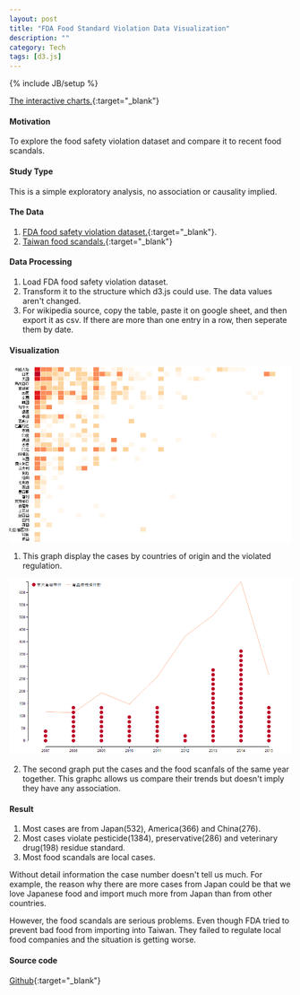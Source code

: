 ```yaml
---
layout: post
title: "FDA Food Standard Violation Data Visualization"
description: ""
category: Tech
tags: [d3.js]
---
```

{% include JB/setup %}

[The interactive charts.](http://licaschiou.github.io/FDA_Food_Standards_Violation/){:target="_blank"}

#### Motivation  

To explore the food safety violation dataset and compare it to recent food scandals.

#### Study Type  

This is a simple exploratory analysis, no association or causality implied.

#### The Data  

1. [FDA food safety violation dataset.](http://data.fda.gov.tw/frontsite/data/DataAction.do?method=doDetail&infoId=52){:target="_blank"}.
2. [Taiwan food scandals.](http://zh.wikipedia.org/wiki/%E5%8F%B0%E7%81%A3%E9%A3%9F%E5%93%81%E5%AE%89%E5%85%A8%E4%BA%8B%E4%BB%B6%E5%88%97%E8%A1%A8){:target="_blank"}

#### Data Processing  

1. Load FDA food safety violation dataset.  
2. Transform it to the structure which d3.js could use. The data values aren't changed.
3. For wikipedia source, copy the table, paste it on google sheet, and then export it as csv. If there are more than one entry in a row, then seperate them by date.  

#### Visualization  

![graph 1](/assets/img/2015-05-29-1.png)

1. This graph display the cases by countries of origin and the violated regulation.  

![graph 2](/assets/img/2015-05-29-2.png)

2. The second graph put the cases and the food scanfals of the same year together. This graphc allows us compare their trends but doesn't imply they have any association.  

#### Result

1. Most cases are from Japan(532), America(366) and China(276). 
2. Most cases violate pesticide(1384), preservative(286) and veterinary drug(198) residue standard.  
3. Most food scandals are local cases.  

Without detail information the case number doesn't tell us much. For example, the reason why there are more cases from Japan could be that we love Japanese food and import much more from Japan than from other countries. 

However, the food scandals are serious problems. Even though FDA tried to prevent bad food from importing into Taiwan. They failed to regulate local food companies and the situation is getting worse.  

#### Source code  

[Github](http://github.com/licaschiou/FDA_Food_Standards_Violation){:target="_blank"}
